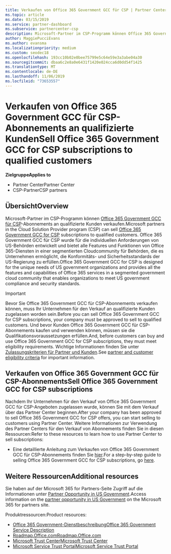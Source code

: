 ```yaml
---
title: Verkaufen von Office 365 Government GCC für CSP | Partner Center
ms.topic: article
ms.date: 03/15/2019
ms.service: partner-dashboard
ms.subservice: partnercenter-csp
description: Microsoft-Partner im CSP-Programm können Office 365 Government GCC für CSP-Abonnements an qualifizierte Kunden verkaufen. Office 365 Government GCC for CSP ist eine Suite mit Cloudproduktivitätsdiensten, die für die US-Regierung und von ihr beauftragte Unternehmen entwickelt wurden.
author: MaggiePucciEvans
ms.author: evansma
ms.localizationpriority: medium
ms.custom: seodec18
ms.openlocfilehash: 193cc10b02e0bee75799e5c64e59e3a3abe04a30
ms.sourcegitcommit: dbaa6c2e8a0e6431f1420e024cca6d0dd54f1425
ms.translationtype: MT
ms.contentlocale: de-DE
ms.lasthandoff: 11/06/2019
ms.locfileid: "73653557"
---
```

# <a name="sell-office-365-government-gcc-for-csp-subscriptions-to-qualified-customers"></a><span data-ttu-id="2e93e-104">Verkaufen von Office 365 Government GCC für CSP-Abonnements an qualifizierte Kunden</span><span class="sxs-lookup"><span data-stu-id="2e93e-104">Sell Office 365 Government GCC for CSP subscriptions to qualified customers</span></span>

<span data-ttu-id="2e93e-105">**Zielgruppe**</span><span class="sxs-lookup"><span data-stu-id="2e93e-105">**Applies to**</span></span>

-  <span data-ttu-id="2e93e-106">Partner Center</span><span class="sxs-lookup"><span data-stu-id="2e93e-106">Partner Center</span></span>
-  <span data-ttu-id="2e93e-107">CSP-Partner</span><span class="sxs-lookup"><span data-stu-id="2e93e-107">CSP partners</span></span>


## <a name="overview"></a><span data-ttu-id="2e93e-108">Übersicht</span><span class="sxs-lookup"><span data-stu-id="2e93e-108">Overview</span></span>

<span data-ttu-id="2e93e-109">Microsoft-Partner im CSP-Programm können [Office 365 Government GCC für CSP](https://www.microsoft.com/microsoft-365/partners/governmentforCSP)-Abonnements an qualifizierte Kunden verkaufen.</span><span class="sxs-lookup"><span data-stu-id="2e93e-109">Microsoft partners in the Cloud Solution Provider program (CSP) can sell [Office 365 Government GCC for CSP](https://www.microsoft.com/microsoft-365/partners/governmentforCSP) subscriptions to qualified customers.</span></span> <span data-ttu-id="2e93e-110">Office 365 Government GCC für CSP wurde für die individuellen Anforderungen von US-Behörden entwickelt und bietet alle Features und Funktionen von Office 365-Diensten in einer segmentierten Cloudcommunity für Behörden, die es Unternehmen ermöglicht, die Konformitäts- und Sicherheitsstandards der US-Regierung zu erfüllen.</span><span class="sxs-lookup"><span data-stu-id="2e93e-110">Office 365 Government GCC for CSP is designed for the unique needs of US government organizations and provides all the features and capabilities of Office 365 services in a segmented government cloud community that enables organizations to meet US government compliance and security standards.</span></span> 

>[!IMPORTANT] 
><span data-ttu-id="2e93e-111">Bevor Sie Office 365 Government GCC für CSP-Abonnements verkaufen können, muss Ihr Unternehmen für den Verkauf an qualifizierte Kunden zugelassen worden sein.</span><span class="sxs-lookup"><span data-stu-id="2e93e-111">Before you can sell Office 365 Government GCC for CSP subscriptions, your company must be approved to sell to qualified customers.</span></span> <span data-ttu-id="2e93e-112">Und bevor Kunden Office 365 Government GCC für CSP-Abonnements kaufen und verwenden können, müssen sie die Qualifikationsvoraussetzungen erfüllen.</span><span class="sxs-lookup"><span data-stu-id="2e93e-112">And, before customers can buy and use Office 365 Government GCC for CSP subscriptions, they must meet eligibility requirements.</span></span> <span data-ttu-id="2e93e-113">Wichtige Informationen finden Sie unter [Zulassungskriterien für Partner und Kunden](csp-gcc-validate.md).</span><span class="sxs-lookup"><span data-stu-id="2e93e-113">See [partner and customer eligibility criteria](csp-gcc-validate.md) for important information.</span></span>


## <a name="sell-office-365-government-gcc-for-csp-subscriptions"></a><span data-ttu-id="2e93e-114">Verkaufen von Office 365 Government GCC für CSP-Abonnements</span><span class="sxs-lookup"><span data-stu-id="2e93e-114">Sell Office 365 Government GCC for CSP subscriptions</span></span>

<span data-ttu-id="2e93e-115">Nachdem Ihr Unternehmen für den Verkauf von Office 365 Government GCC für CSP-Angeboten zugelassen wurde, können Sie mit dem Verkauf über das Partner Center beginnen.</span><span class="sxs-lookup"><span data-stu-id="2e93e-115">After your company has been approved to sell Office 365 Government GCC for CSP offers, you can start selling to customers using Partner Center.</span></span> <span data-ttu-id="2e93e-116">Weitere Informationen zur Verwendung des Partner Centers für den Verkauf von Abonnements finden Sie in diesen Ressourcen:</span><span class="sxs-lookup"><span data-stu-id="2e93e-116">Refer to these resources to learn how to use Partner Center to sell subscriptions:</span></span> 

-   <span data-ttu-id="2e93e-117">Eine detaillierte Anleitung zum Verkaufen von Office 365 Government GCC für CSP-Abonnements finden Sie [hier](https://go.microsoft.com/fwlink/?linkid=2007323).</span><span class="sxs-lookup"><span data-stu-id="2e93e-117">For a step-by-step guide to selling Office 365 Government GCC for CSP subscriptions, go [here](https://go.microsoft.com/fwlink/?linkid=2007323).</span></span>  


## <a name="additional-resources"></a><span data-ttu-id="2e93e-118">Weitere Ressourcen</span><span class="sxs-lookup"><span data-stu-id="2e93e-118">Additional resources</span></span>

<span data-ttu-id="2e93e-119">Sie haben auf der Microsoft 365 for Partners-Seite Zugriff auf die Informationen unter [Partner Opportunity in US Government](https://www.microsoft.com/microsoft-365/partners/governmentforCSP).</span><span class="sxs-lookup"><span data-stu-id="2e93e-119">Access information on the [partner opportunity in US Government](https://www.microsoft.com/microsoft-365/partners/governmentforCSP) on the Microsoft 365 for partners site.</span></span>

<span data-ttu-id="2e93e-120">Produktressourcen:</span><span class="sxs-lookup"><span data-stu-id="2e93e-120">Product resources:</span></span>

- [<span data-ttu-id="2e93e-121">Office 365 Government-Dienstbeschreibung</span><span class="sxs-lookup"><span data-stu-id="2e93e-121">Office 365 Government Service Description</span></span>](https://technet.microsoft.com/library/mt774581.aspx)
- [<span data-ttu-id="2e93e-122">Roadmap.Office.com</span><span class="sxs-lookup"><span data-stu-id="2e93e-122">Roadmap.Office.com</span></span>](https://products.office.com/business/office-365-roadmap)
- [<span data-ttu-id="2e93e-123">Microsoft Trust Center</span><span class="sxs-lookup"><span data-stu-id="2e93e-123">Microsoft Trust Center</span></span>](https://www.microsoft.com/TrustCenter/)
- [<span data-ttu-id="2e93e-124">Microsoft Service Trust Portal</span><span class="sxs-lookup"><span data-stu-id="2e93e-124">Microsoft Service Trust Portal</span></span>](https://aka.ms/STP)

